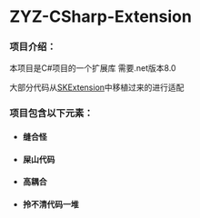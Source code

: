 # ZYZ-CSharp-Extension

### 项目介绍：

本项目是C#项目的一个扩展库
需要.net版本8.0

大部分代码从[SKExtension](https://github.com/SilverIceKey/SIKExtension)中移植过来的进行适配

### 项目包含以下元素：

- #### 缝合怪
- #### 屎山代码
- #### 高耦合
- #### 拎不清代码一堆

